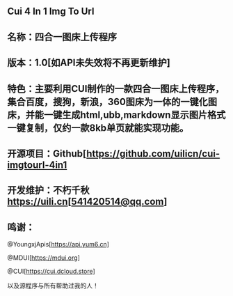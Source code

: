 ## Cui 4 In 1 Img To Url

## 名称：四合一图床上传程序

## 版本：1.0[如API未失效将不再更新维护]

## 特色：主要利用CUI制作的一款四合一图床上传程序，集合百度，搜狗，新浪，360图床为一体的一键化图床，并能一键生成html,ubb,markdown显示图片格式一键复制，仅约一款8kb单页就能实现功能。

## 开源项目：Github[https://github.com/uilicn/cui-imgtourl-4in1

## 开发维护：不朽千秋<https://uili.cn>[541420514@qq.com]

## 鸣谢：

@YoungxjApis[https://api.yum6.cn]

@MDUI[https://mdui.org]

@CUI[https://cui.dcloud.store]

以及源程序与所有帮助过我的人！
